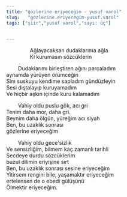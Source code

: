```yaml
---
title: "gözlerine eriyeceğim - yusuf varol"
slug:   "gozlerine.eriyecegim-yusuf.varol"
tags: ["şiir","yusuf varol","sayı: üç"]


---
```

                Ağlayacaksan dudaklarıma ağla\
                Ki kurumasın sözcüklerin

        Dudaklarımı birleştiren ağını parçaladım\
aynamda yürüyen örümceğin\
Sim suskuyu kendime sapladım gündüzleyin\
Sesi dıştalayıp kuruyamadım\
Ve hiçbir aşkın içinde kuru kalamadım

        Vahiy oldu puslu gök, acı gri\
Tenim daha mor, daha gri.\
Beynim daha ölgün, yüreğim acı siyah\
Ben, bu uzaklık sonrası\
gözlerine eriyeceğim

        Vahiy oldu gece'sizlik\
Ve sensizliğim, bilmem kaç zamanlı tarihli\
Secdeye durdu sözcüklerim\
buzul dilimin eriyişine sırt\
Ben, bu uzaklık sonrası sesine eriyeceğim\
Yitirsem rengini bile, yaşamaktır eriyeceğim\
ertelensen de o ebedi gülüşünü\
Ölmektir eriyeceğim.
